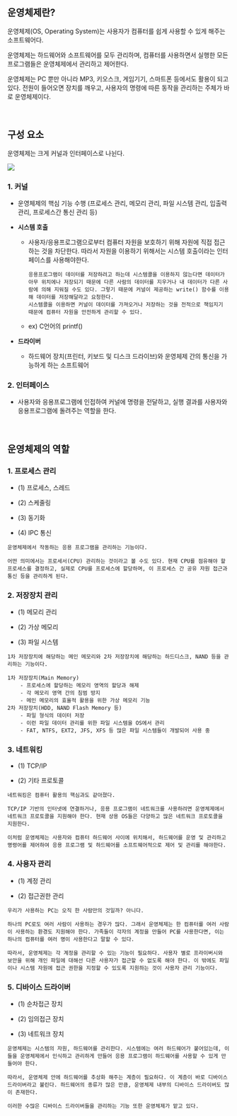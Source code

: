 ## 운영체제란?

운영체제(OS, Operating System)는 사용자가 컴퓨터를 쉽게 사용할 수 있게 해주는 소프트웨어다.

운영체제는 하드웨어와 소프트웨어를 모두 관리하며, 컴퓨터를 사용하면서 실행한 모든 프로그램들은 운영체제에서 관리하고 제어한다.

운영체제는 PC 뿐만 아니라 MP3, 키오스크, 게임기기, 스마트폰 등에서도 활용이 되고 있다. 전원이 들어오면 장치를 깨우고, 사용자의 명령에 따른 동작을 관리하는 주체가 바로 운영체제이다.

<br>

## 구성 요소

운영체제는 크게 커널과 인터페이스로 나뉜다.

<img src="https://velog.velcdn.com/images%2Fdddooo9%2Fpost%2Fae507c30-a412-4af4-844e-7242fffcd2c6%2Fimage.png">

### 1. 커널

- 운영체제의 핵심 기능 수행 (프로세스 관리, 메모리 관리, 파일 시스템 관리, 입출력 관리, 프로세스간 통신 관리 등)

- **시스템 호출**

  - 사용자/응용프로그램으로부터 컴퓨터 자원을 보호하기 위해 자원에 직접 접근하는 것을 차단한다. 따라서 자원을 이용하기 위해서는 시스템 호출이라는 인터페이스를 사용해야한다.

    ```
    응용프로그램이 데이터를 저장하려고 하는데 시스템콜을 이용하지 않는다면 데이터가 아무 위치에나 저장되기 때문에 다른 사람의 데이터를 지우거나 내 데이터가 다른 사람에 의해 지워질 수도 있다. 그렇기 때문에 커널이 제공하는 write() 함수를 이용해 데이터를 저장해달라고 요청한다.
    시스템콜을 이용하면 커널이 데이터를 가져오거나 저장하는 것을 전적으로 책임지기 때문에 컴퓨터 자원을 안전하게 관리할 수 있다.
    ```

  - ex) C언어의 printf()

- **드라이버**
  - 하드웨어 장치(프린터, 키보드 및 디스크 드라이브)와 운영체제 간의 통신을 가능하게 하는 소프트웨어

### 2. 인터페이스

- 사용자와 응용프로그램에 인접하여 커널에 명령을 전달하고, 실행 결과를 사용자와 응용프로그램에 돌려주는 역할을 한다.

<br>

## 운영체제의 역할

### 1. 프로세스 관리

- (1) 프로세스, 스레드

- (2) 스케줄링

- (3) 동기화

- (4) IPC 통신

```
운영체제에서 작동하는 응용 프로그램을 관리하는 기능이다.

어떤 의미에서는 프로세서(CPU) 관리하는 것이라고 볼 수도 있다. 현재 CPU를 점유해야 할 프로세스를 결정하고, 실제로 CPU를 프로세스에 할당하며, 이 프로세스 간 공유 자원 접근과 통신 등을 관리하게 된다.
```

### 2. 저장장치 관리

- (1) 메모리 관리

- (2) 가상 메모리

- (3) 파일 시스템

```
1차 저장장치에 해당하는 메인 메모리와 2차 저장장치에 해당하는 하드디스크, NAND 등을 관리하는 기능이다.

1차 저장장치(Main Memory)
    - 프로세스에 할당하는 메모리 영역의 할당과 해제
    - 각 메모리 영역 간의 침범 방지
    - 메인 메모리의 효율적 활용을 위한 가상 메모리 기능
2차 저장장치(HDD, NAND Flash Memory 등)
    - 파일 형식의 데이터 저장
    - 이런 파일 데이터 관리를 위한 파일 시스템을 OS에서 관리
    - FAT, NTFS, EXT2, JFS, XFS 등 많은 파일 시스템들이 개발되어 사용 중
```

### 3. 네트워킹

- (1) TCP/IP

- (2) 기타 프로토콜

```
네트워킹은 컴퓨터 활용의 핵심과도 같아졌다.

TCP/IP 기반의 인터넷에 연결하거나, 응용 프로그램이 네트워크를 사용하려면 운영체제에서 네트워크 프로토콜을 지원해야 한다. 현재 상용 OS들은 다양하고 많은 네트워크 프로토콜을 지원한다.

이처럼 운영체제는 사용자와 컴퓨터 하드웨어 사이에 위치해서, 하드웨어를 운영 및 관리하고 명령어를 제어하여 응용 프로그램 및 하드웨어를 소프트웨어적으로 제어 및 관리를 해야한다.
```

### 4. 사용자 관리

- (1) 계정 관리

- (2) 접근권한 관리

```
우리가 사용하는 PC는 오직 한 사람만의 것일까? 아니다.

하나의 PC로도 여러 사람이 사용하는 경우가 많다. 그래서 운영체제는 한 컴퓨터를 여러 사람이 사용하는 환경도 지원해야 한다. 가족들이 각자의 계정을 만들어 PC를 사용한다면, 이는 하나의 컴퓨터를 여러 명이 사용한다고 말할 수 있다.

따라서, 운영체제는 각 계정을 관리할 수 있는 기능이 필요하다. 사용자 별로 프라이버시와 보안을 위해 개인 파일에 대해선 다른 사용자가 접근할 수 없도록 해야 한다. 이 밖에도 파일이나 시스템 자원에 접근 권한을 지정할 수 있도록 지원하는 것이 사용자 관리 기능이다.
```

### 5. 디바이스 드라이버

- (1) 순차접근 장치

- (2) 임의접근 장치

- (3) 네트워크 장치

```
운영체제는 시스템의 자원, 하드웨어를 관리한다. 시스템에는 여러 하드웨어가 붙어있는데, 이들을 운영체제에서 인식하고 관리하게 만들어 응용 프로그램이 하드웨어를 사용할 수 있게 만들어야 한다.

따라서, 운영체제 안에 하드웨어를 추상화 해주는 계층이 필요하다. 이 계층이 바로 디바이스 드라이버라고 불린다. 하드웨어의 종류가 많은 만큼, 운영체제 내부의 디바이스 드라이버도 많이 존재한다.

이러한 수많은 디바이스 드라이버들을 관리하는 기능 또한 운영체제가 맡고 있다.
```

